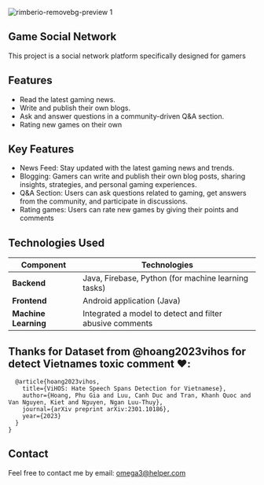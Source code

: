 ![rimberio-removebg-preview 1](https://github.com/user-attachments/assets/1b7f0ff5-33bc-44df-82c2-33e2cae56ac1)
## Game Social Network
This project is a social network platform specifically designed for gamers
## Features
+ Read the latest gaming news.
+ Write and publish their own blogs.
+ Ask and answer questions in a community-driven Q&A section.
+ Rating new games on their own
## Key Features
+ News Feed: Stay updated with the latest gaming news and trends.
+ Blogging: Gamers can write and publish their own blog posts, sharing insights, strategies, and personal gaming experiences.
+ Q&A Section: Users can ask questions related to gaming, get answers from the community, and participate in discussions.
+ Rating games: Users can rate new games by giving their points and comments
## Technologies Used
| **Component**        | **Technologies**                                          |
|----------------------|-----------------------------------------------------------|
| **Backend**          | Java, Firebase, Python (for machine learning tasks)       |
| **Frontend**         | Android application (Java)                                |
| **Machine Learning** | Integrated a model to detect and filter abusive comments  |
## Thanks for Dataset from @hoang2023vihos for detect Vietnames toxic comment ❤️:  
      @article{hoang2023vihos,
        title={ViHOS: Hate Speech Spans Detection for Vietnamese},
        author={Hoang, Phu Gia and Luu, Canh Duc and Tran, Khanh Quoc and Van Nguyen, Kiet and Nguyen, Ngan Luu-Thuy},
        journal={arXiv preprint arXiv:2301.10186},
        year={2023}
      }
    }
## Contact
Feel free to contact me by email: omega3@helper.com

